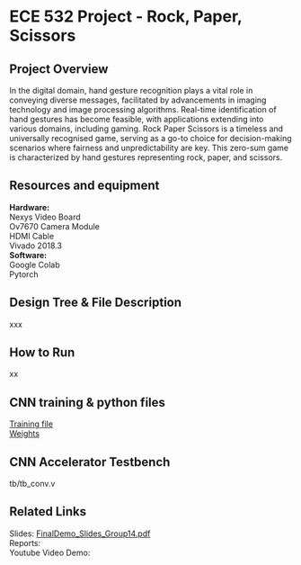 # ECE 532 Project - Rock, Paper, Scissors 
## Project Overview
In the digital domain, hand gesture recognition plays a vital role in conveying diverse messages, facilitated by advancements in imaging technology and image processing algorithms. Real-time identification of hand gestures has become feasible, with applications extending into various domains, including gaming. Rock Paper Scissors is a timeless and universally recognised game, serving as a go-to choice for decision-making scenarios where fairness and unpredictability are key. This zero-sum game is characterized by hand gestures representing rock, paper, and scissors. 
## Resources and equipment
**Hardware:**<br>
Nexys Video Board <br>
Ov7670 Camera Module <br>
HDMI Cable <br>
Vivado 2018.3 <br>
**Software:**<br>
Google Colab <br>
Pytorch <br>

## Design Tree & File Description
xxx
## How to Run
xx
## CNN training & python files
[Training file](cnnTraining/rps_v4_pytorch.ipynb) <br>
[Weights](cnnTraining/weights)
## CNN Accelerator Testbench
tb/tb_conv.v

## Related Links
Slides: [FinalDemo_Slides_Group14.pdf](Documents/FinalDemo_Slides_Group14.pdf) <br>
Reports: <br>
Youtube Video Demo:

 
